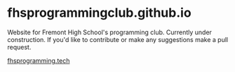 # fhsprogrammingclub.github.io
Website for Fremont High School's programming club. Currently under construction. If you'd like to contribute or make any suggestions make a pull request. 

[fhsprogramming.tech](fhsprogramming.tech)
